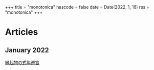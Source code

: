 +++
title = "monotonica"
hascode = false
date = Date(2022, 1, 16)
rss = "monotonica"
+++

# Articles

## January 2022

[縁起物の式年遷宮](/pages/001_engimono-migration/)

